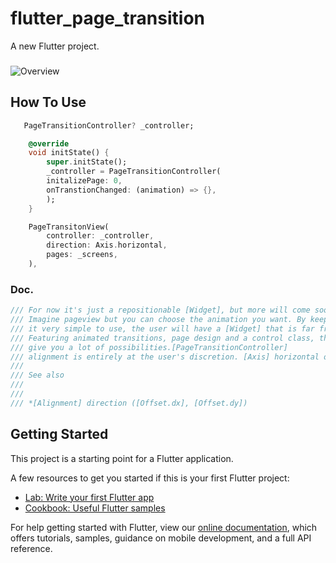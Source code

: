 # flutter_page_transition

A new Flutter project.
###
![Overview](https://user-images.githubusercontent.com/37551474/116740100-353de180-a9fd-11eb-95e6-2e6b0e40e9ac.gif)



## How To Use

```dart
   PageTransitionController? _controller;

    @override
    void initState() {
        super.initState();
        _controller = PageTransitionController(
        initalizePage: 0,
        onTranstionChanged: (animation) => {},
        );
    }
```


```dart
    PageTransitonView(
        controller: _controller,
        direction: Axis.horizontal,
        pages: _screens,
    ),
```

### Doc.

```dart
/// For now it's just a repositionable [Widget], but more will come soon.
/// Imagine pageview but you can choose the animation you want. By keeping 
/// it very simple to use, the user will have a [Widget] that is far from all details.
/// Featuring animated transitions, page design and a control class, this widget will
/// give you a lot of possibilities.[PageTransitionController]
/// alignment is entirely at the user's discretion. [Axis] horizontal or vertical 
///
/// See also
/// 
/// 
/// *[Alignment] direction ([Offset.dx], [Offset.dy])
```

## Getting Started

This project is a starting point for a Flutter application.

A few resources to get you started if this is your first Flutter project:

- [Lab: Write your first Flutter app](https://flutter.dev/docs/get-started/codelab)
- [Cookbook: Useful Flutter samples](https://flutter.dev/docs/cookbook)

For help getting started with Flutter, view our
[online documentation](https://flutter.dev/docs), which offers tutorials,
samples, guidance on mobile development, and a full API reference.

